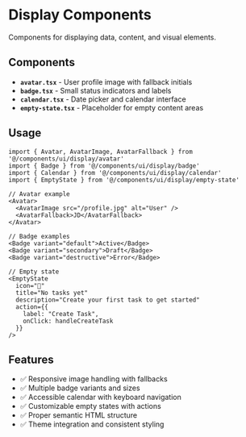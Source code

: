 # Display Components

Components for displaying data, content, and visual elements.

## Components

- **`avatar.tsx`** - User profile image with fallback initials
- **`badge.tsx`** - Small status indicators and labels
- **`calendar.tsx`** - Date picker and calendar interface
- **`empty-state.tsx`** - Placeholder for empty content areas

## Usage

```tsx
import { Avatar, AvatarImage, AvatarFallback } from '@/components/ui/display/avatar'
import { Badge } from '@/components/ui/display/badge'
import { Calendar } from '@/components/ui/display/calendar'
import { EmptyState } from '@/components/ui/display/empty-state'

// Avatar example
<Avatar>
  <AvatarImage src="/profile.jpg" alt="User" />
  <AvatarFallback>JD</AvatarFallback>
</Avatar>

// Badge examples
<Badge variant="default">Active</Badge>
<Badge variant="secondary">Draft</Badge>
<Badge variant="destructive">Error</Badge>

// Empty state
<EmptyState
  icon="📝"
  title="No tasks yet"
  description="Create your first task to get started"
  action={{
    label: "Create Task",
    onClick: handleCreateTask
  }}
/>
```

## Features

- ✅ Responsive image handling with fallbacks
- ✅ Multiple badge variants and sizes
- ✅ Accessible calendar with keyboard navigation
- ✅ Customizable empty states with actions
- ✅ Proper semantic HTML structure
- ✅ Theme integration and consistent styling